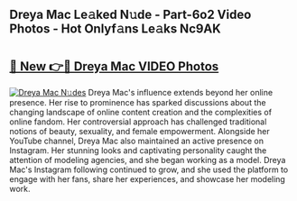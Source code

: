 ## Dreya Mac Le𝚊ked N𝚞de - Part-6o2 Video Photos - Hot Onlyf𝚊ns Le𝚊ks Nc9AK

# <h2><a href="http://ab67535.deff.icu/?id=Dreya+Mac">🔗 New 👉🔴 Dreya Mac VIDEO Photos</a></h2>

[![Dreya Mac N𝚞des](https://i.imgur.com/rIISA9y.gif)](http://ab67535.deff.icu/?id=Dreya+Mac)
Dreya Mac's influence extends beyond her online presence. Her rise to prominence has sparked discussions about the changing landscape of online content creation and the complexities of online fandom. Her controversial approach has challenged traditional notions of beauty, sexuality, and female empowerment. Alongside her YouTube channel, Dreya Mac also maintained an active presence on Instagram. Her stunning looks and captivating personality caught the attention of modeling agencies, and she began working as a model. Dreya Mac's Instagram following continued to grow, and she used the platform to engage with her fans, share her experiences, and showcase her modeling work.

